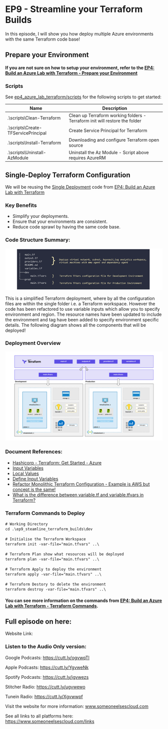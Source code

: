 # EP9 - Streamline your Terraform Builds

In this episode, I will show you how deploy multiple Azure environments with the same Terraform code base!

## Prepare your Environment
#### If you are not sure on how to setup your environment, refer to the [EP4: Build an Azure Lab with Terraform - Prepare your Environment](https://www.youtube.com/watch?v=MOaHQFeYI1Q&t=939s)

### Scripts

See [ep4_azure_lab_terraform/scripts](https://github.com/someoneelsescloud/ep4_azure_lab_terraform/tree/master/scripts) for the following scripts to get started:

|Name|Description|
|---|---|
|.\scripts\Clean-Terraform|Clean up Terraform working folders - Terraform init will restore the folder|
|.\scripts\Create-TFServicePrincipal|Create Service Principal for Terraform|
|.\scripts\Install-Terraform|Downloading and configure Terraform open source|
|.\scripts\Uninstall-AzModule|Uninstall the Az Module - Script above requires AzureRM|


## Single-Deploy Terraform Configuration
We will be reusing the [Single Deployment](https://github.com/someoneelsescloud/ep4_azure_lab_terraform/tree/master/lab/single-deploy) code from [EP4: Build an Azure Lab with Terraform](https://github.com/someoneelsescloud/ep4_azure_lab_terraform)

### Key Benefits
- Simplify your deployments.
- Ensure that your environments are consistent.
- Reduce code sprawl by having the same code base.

### Code Structure Summary:
![single-deploy-diagram](_images/file-structure-v2.png)

This is a simplified Terraform deployment, where by all the configuration files are within the single folder i.e. a Terraform workspace. However the code has been refactored to use variable inputs which allow you to specify environment and region. The resource names have been updated to include the environment and tag have been added to specify environment specific details.
The following diagram shows all the components that will be deployed!

### Deployment Overview
![single-deploy-diagram](_images/multi-env-deploy-v2.png)

### Document References:
- [Hashicorp - Terraform: Get Started - Azure](https://learn.hashicorp.com/collections/terraform/azure-get-started)
- [Input Variables](https://www.terraform.io/docs/language/values/variables.html)
- [Local Values](https://www.terraform.io/docs/language/values/locals.html)
- [Define Input Variables](https://learn.hashicorp.com/tutorials/terraform/azure-variables?in=terraform/azure-get-started)
- [Refactor Monolithic Terraform Configuration - Example is AWS but concept is the same!](https://learn.hashicorp.com/tutorials/terraform/organize-configuration)
- [What is the difference between variable.tf and variable.tfvars in Terraform?](https://amazicworld.com/difference-between-variable-tf-and-variable-tfvars-in-terraform/)

### Terraform Commands to Deploy
```
# Working Directory
cd .\ep9_steamline_terraform_builds\dev

# Initialise the Terraform Workspace
terraform init -var-file="main.tfvars" ..\

# Terraform Plan show what resources will be deployed
terraform plan -var-file="main.tfvars" ..\

# Terraform Apply to deploy the environment
terraform apply -var-file="main.tfvars" ..\

# Terraform Destory to delete the environment
terraform destroy -var-file="main.tfvars" ..\
```
#### You can see more information on the commands from [EP4: Build an Azure Lab with Terraform - Terraform Commands](https://www.youtube.com/watch?v=MOaHQFeYI1Q&t=465s).

## Full episode on here:
Website Link: 

### Listen to the Audio Only version:

Google Podcasts: https://cutt.ly/ogvwqTl

Apple Podcasts: https://cutt.ly/YgvweNk

Spotify Podcasts: https://cutt.ly/igvwezs

Stitcher Radio: https://cutt.ly/ugvwewo

Tunein Radio: https://cutt.ly/Xgvwwpf

Visit the website for more information: www.someoneelsescloud.com

See all links to all platforms here: https://www.someoneelsescloud.com/links
